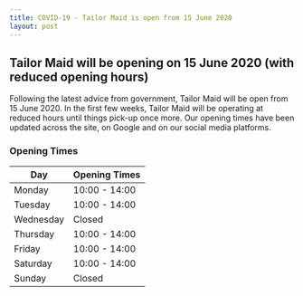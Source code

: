 ```yaml
---
title: COVID-19 - Tailor Maid is open from 15 June 2020
layout: post
---
```


## Tailor Maid will be opening on 15 June 2020 (with reduced opening hours)
Following the latest advice from government, Tailor Maid will be open from 15 June 2020.
In the first few weeks, Tailor Maid will be operating at reduced hours until things pick-up once more.
Our opening times have been updated across the site, on Google and on our social media platforms.

### Opening Times

| Day       | Opening Times |
|-----------|---------------|
| Monday    | 10:00 - 14:00 |
| Tuesday   | 10:00 - 14:00 |
| Wednesday | Closed        |
| Thursday  | 10:00 - 14:00 |
| Friday    | 10:00 - 14:00 |
| Saturday  | 10:00 - 14:00 |
| Sunday    | Closed        |
